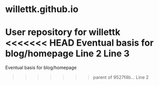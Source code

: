 willettk.github.io
==================

User repository for willettk
<<<<<<< HEAD
Eventual basis for blog/homepage
Line 2
Line 3
=======
Eventual basis for blog/homepage
>>>>>>> parent of 9527f4b... Line 2
